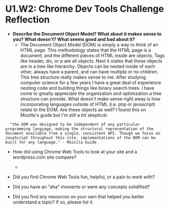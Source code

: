 # U1.W2: Chrome Dev Tools Challenge Reflection

* **Describe the Document Object Model? What about it makes sense to you? What doesn't? What seems good and bad about it?**
  * The Document Object Model (DOM) is simply a way to think of an HTML page.  This methodology states that the HTML page is a document, and the different pieces of HTML inside are objects.  Tags like header, div, or p are all objects.  Next it states that these objects are in a tree like hierarchy.  Objects can be nested inside of each other, always have a parent, and can have multiple or no children.  This tree structure really makes sense to me.  After studying computer science for a few years I have a great deal of experience nesting code and building things like binary search trees.  I have come to greatly appreciate the organization and optimization a tree structure can provide.  What doesn't make sense right away is how incorporating languages outside of HTML (i.e. php or javascript) relate to the DOM. Are these objects as well?  I found this on Mozilla's guide but I'm still a bit skeptical:
  
```
  "the DOM was designed to be independent of any particular programming language, making the structural representation of the document available from a single, consistent API. Though we focus on JavaScript throughout this site, implementations of the DOM can be built for any language." - Mozzila Guide
```
* How did using Chrome Web Tools to look at your site and a wordpress.com site compare?

	* 

* Did you find Chrome Web Tools fun, helpful, or a pain to work with?
* Did you have an "aha" moments or were any concepts solidified?
* Did you find any resources on your own that helped you better understand a topic? If so, please list it.
